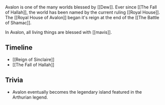 Avalon is one of the many worlds blessed by [[Dew]]. Ever since [[The Fall of Hallah]], the world has been named by the current ruling [[Royal House]]. The [[Royal House of Avalon]] began it's reign at the end of the [[The Battle of Shamac]].

In Avalon, all living things are blessed with [[mavis]]. 

## Timeline
* [[Reign of Sinclaire]]
* [[The Fall of Hallah]]

## Trivia
* Avalon eventually becomes the legendary island featured in the Arthurian legend.
